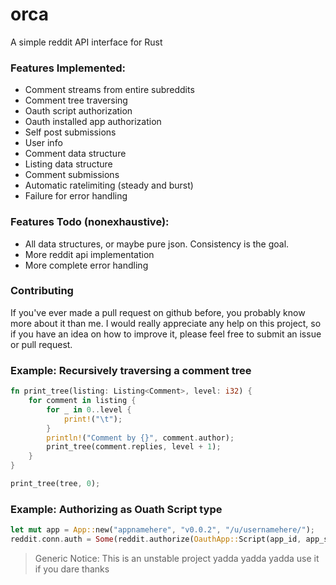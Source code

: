 # orca
A simple reddit API interface for Rust

### Features Implemented:
- Comment streams from entire subreddits
- Comment tree traversing
- Oauth script authorization
- Oauth installed app authorization
- Self post submissions
- User info
- Comment data structure
- Listing data structure
- Comment submissions
- Automatic ratelimiting (steady and burst)
- Failure for error handling

### Features Todo (nonexhaustive):
- All data structures, or maybe pure json. Consistency is the goal.
- More reddit api implementation
- More complete error handling


### Contributing
If you've ever made a pull request on github before, you probably know more about it than me. I would really appreciate any help on this project, so if you have an idea on how to improve it, please feel free to submit an issue or pull request.

### Example: Recursively traversing a comment tree
```rust
fn print_tree(listing: Listing<Comment>, level: i32) {
	for comment in listing {
	    for _ in 0..level {
		    print!("\t");
		}
		println!("Comment by {}", comment.author);
		print_tree(comment.replies, level + 1);
	}
}

print_tree(tree, 0);
```

### Example: Authorizing as Ouath Script type
```rust
let mut app = App::new("appnamehere", "v0.0.2", "/u/usernamehere/");
reddit.conn.auth = Some(reddit.authorize(OauthApp::Script(app_id, app_secret, username, password)).unwrap());
```

> Generic Notice: This is an unstable project yadda yadda yadda use it if you dare thanks
